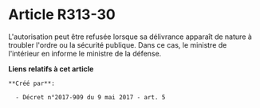 # Article R313-30

L'autorisation peut être refusée lorsque sa délivrance apparaît de nature à troubler l'ordre ou la sécurité publique. Dans ce
cas, le ministre de l'intérieur en informe le ministre de la défense.

**Liens relatifs à cet article**

	**Créé par**:

	  - Décret n°2017-909 du 9 mai 2017 - art. 5
